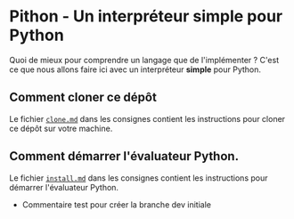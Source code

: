 # Pithon - Un interpréteur simple pour Python

Quoi de mieux pour comprendre un langage que de l'implémenter ? C'est ce que
nous allons faire ici avec un interpréteur **simple** pour Python.

## Comment cloner ce dépôt

Le fichier [`clone.md`](./consignes/clone.md) dans les consignes contient les
instructions pour cloner ce dépôt sur votre machine.

## Comment démarrer l'évaluateur Python.

Le fichier [`install.md`](./consignes/install.md) dans les consignes contient les
instructions pour démarrer l'évaluateur Python.

- Commentaire test pour créer la branche dev initiale